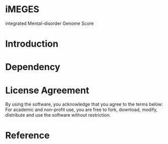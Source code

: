# iMEGES

integrated Mental-disorder Genome Score

# Introduction



# Dependency


# License Agreement

By using the software, you acknowledge that you agree to the terms below:
For academic and non-profit use, you are free to fork, download, modify, distribute and use the software without restriction.


# Reference




